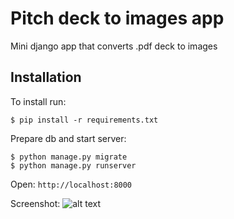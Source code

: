 # Pitch deck to images app

Mini django app that converts .pdf deck to images

## Installation

To install run:

```$ pip install -r requirements.txt```

Prepare db and start server:

```
$ python manage.py migrate
$ python manage.py runserver
```

Open: `http://localhost:8000`

Screenshot: 
![alt text](static/app-screen.png)



